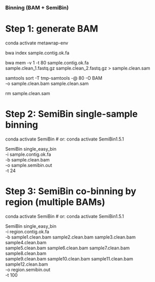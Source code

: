 ### Binning (BAM + SemiBin)

# Step 1: generate BAM
conda activate metawrap-env

bwa index sample.contig.ok.fa

bwa mem -v 1 -t 80 sample.contig.ok.fa \
    sample.clean_1.fastq.gz sample.clean_2.fastq.gz > sample.clean.sam

samtools sort -T tmp-samtools -@ 80 -O BAM \
    -o sample.clean.bam sample.clean.sam

rm sample.clean.sam


# Step 2: SemiBin single-sample binning
conda activate SemiBin   # or: conda activate SemiBin1.5.1

SemiBin single_easy_bin \
    -i sample.contig.ok.fa \
    -b sample.clean.bam \
    -o sample.semibin.out \
    -t 24


# Step 3: SemiBin co-binning by region (multiple BAMs)
conda activate SemiBin   # or: conda activate SemiBin1.5.1

SemiBin single_easy_bin \
    -i region.contig.ok.fa \
    -b sample1.clean.bam sample2.clean.bam sample3.clean.bam sample4.clean.bam \
       sample5.clean.bam sample6.clean.bam sample7.clean.bam sample8.clean.bam \
       sample9.clean.bam sample10.clean.bam sample11.clean.bam sample12.clean.bam \
    -o region.semibin.out \
    -t 100
